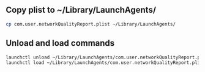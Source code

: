 
## Copy plist to ~/Library/LaunchAgents/
```sh
cp com.user.networkQualityReport.plist ~/Library/LaunchAgents/
```

## Unload and load commands
```sh
launchctl unload ~/Library/LaunchAgents/com.user.networkQualityReport.plist
launchctl load ~/Library/LaunchAgents/com.user.networkQualityReport.plist
```
